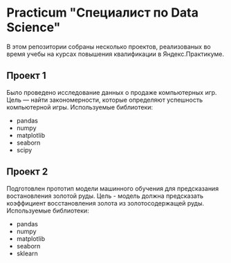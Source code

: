 # Practicum "Специалист по Data Science"

В этом репозитории собраны несколько проектов, реализованых во время учебы на курсах повышения квалификации в Яндекс.Практикуме.

## Проект 1
Было проведено исследование данных о продаже компьютерных игр. Цель — найти закономерности, которые определяют успешность компьютерной игры.
Используемые библиотеки:
- pandas
- numpy
- matplotlib
- seaborn
- scipy

## Проект 2
Подготовлен прототип модели машинного обучения для предсказания востановления золотой руды. Цель - модель должна предсказать коэффициент восстановления золота из золотосодержащей руды.
Используемые библиотеки:
- pandas
- numpy
- matplotlib
- seaborn
- sklearn
